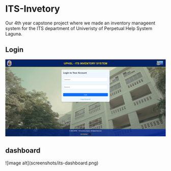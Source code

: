 # ITS-Invetory
Our 4th year capstone project where we made an inventory manageent system for the ITS department of Univeristy of Perpetual Help System Laguna. 
<h2>Login</h2>

![Alt text](https://github.com/Yuroki31/ITS-Inventory-Management/blob/f5ca3cfba9d320e918ff8586b51bd4aa9dc55f78/screenshots/its-login.png)


<h2>dashboard</h2>
![image alt](screenshots/its-dashboard.png)


